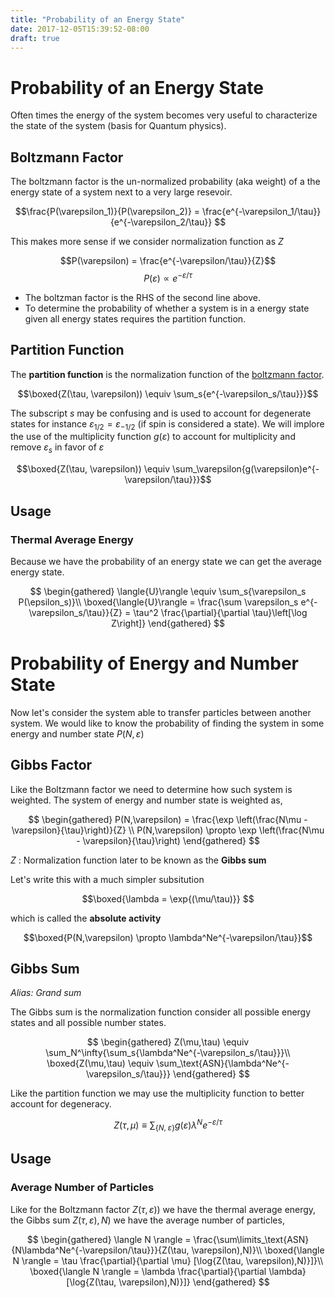 ```yaml
---
title: "Probability of an Energy State"
date: 2017-12-05T15:39:52-08:00
draft: true
---
```

# Probability of an Energy State
Often times the energy of the system becomes very useful to characterize the state of the system (basis for Quantum physics). 

## Boltzmann Factor
The boltzmann factor is the un-normalized probability (aka weight) of a the energy state of a system next to a very large resevoir.

$$\frac{P(\varepsilon_1)}{P(\varepsilon_2)} = \frac{e^{-\varepsilon_1/\tau}}{e^{-\varepsilon_2/\tau}} $$

This makes more sense if we consider normalization function as $Z$

$$P(\varepsilon) = \frac{e^{-\varepsilon/\tau}}{Z}$$
$$P(\varepsilon) \propto e^{-\varepsilon/\tau}$$

* The boltzman factor is the RHS of the second line above.
* To determine the probability of whether a system is in a energy state given all energy states requires the partition function. 

## Partition Function

The **partition function** is the normalization function of the [boltzmann factor](boltzmann-factor).

$$\boxed{Z(\tau, \varepsilon)) \equiv \sum_s{e^{-\varepsilon_s/\tau}}}$$

The subscript $s$ may be confusing and is used to account for degenerate states for instance $\varepsilon_{1/2} = \varepsilon_{-1/2}$ (if spin is considered a state). We will implore the use of the multiplicity function $g(\varepsilon)$ to account for multiplicity and remove $\varepsilon_s$ in favor of $\varepsilon$

$$\boxed{Z(\tau, \varepsilon)) \equiv \sum_\varepsilon{g(\varepsilon)e^{-\varepsilon/\tau}}}$$

## Usage
### Thermal Average Energy
Because we have the probability of an energy state we can get the average energy state.

$$
\begin{gathered}
    \langle{U}\rangle \equiv \sum_s{\varepsilon_s P(\epsilon_s)}\\
    \boxed{\langle{U}\rangle = \frac{\sum \varepsilon_s e^{-\varepsilon_s/\tau}}{Z} = \tau^2 \frac{\partial}{\partial \tau}\left[\log Z\right]}
\end{gathered}
$$

# Probability of Energy and Number State

Now let's consider the system able to transfer particles between another system. We would like to know the probability of finding the system in some energy and number state $P(N,\varepsilon)$

## Gibbs Factor

Like the Boltzmann factor we need to determine how such system is weighted. The system of energy and number state is weighted as,

$$
\begin{gathered}
    P(N,\varepsilon) = \frac{\exp \left(\frac{N\mu - \varepsilon}{\tau}\right)}{Z} \\
    P(N,\varepsilon) \propto \exp \left(\frac{N\mu - \varepsilon}{\tau}\right)
\end{gathered}
$$

$Z$ : Normalization function later to be known as the **Gibbs sum**

Let's write this with a much simpler subsitution 

$$\boxed{\lambda = \exp{(\mu/\tau)}} $$

which is called the **absolute activity**

$$\boxed{P(N,\varepsilon) \propto \lambda^Ne^{-\varepsilon/\tau}}$$

## Gibbs Sum
*Alias: Grand sum*

The Gibbs sum is the normalization function consider all possible energy states and all possible number states.

$$
\begin{gathered}
    Z(\mu,\tau) \equiv \sum_N^\infty{\sum_s{\lambda^Ne^{-\varepsilon_s/\tau}}}\\
    \boxed{Z(\mu,\tau) \equiv \sum_\text{ASN}{\lambda^Ne^{-\varepsilon_s/\tau}}}
\end{gathered}
$$

Like the partition function we may use the multiplicity function to better account for degeneracy.

$$
Z(\tau, \mu) \equiv \sum_{\{N,\;\varepsilon\}}g(\varepsilon)\lambda^Ne^{-\varepsilon/\tau}
$$

## Usage
### Average Number of Particles
Like for the Boltzmann factor $Z(\tau, \varepsilon))$ we have the thermal average energy, the Gibbs sum $Z(\tau, \varepsilon), N)$ we have the average number of particles,

$$ 
\begin{gathered}
    \langle N \rangle = \frac{\sum\limits_\text{ASN}{N\lambda^Ne^{-\varepsilon/\tau}}}{Z(\tau, \varepsilon),N)}\\
    \boxed{\langle N \rangle = \tau \frac{\partial}{\partial \mu} [\log{Z(\tau, \varepsilon),N)}]}\\
    \boxed{\langle N \rangle = \lambda \frac{\partial}{\partial \lambda} [\log{Z(\tau, \varepsilon),N)}]}
\end{gathered}
$$